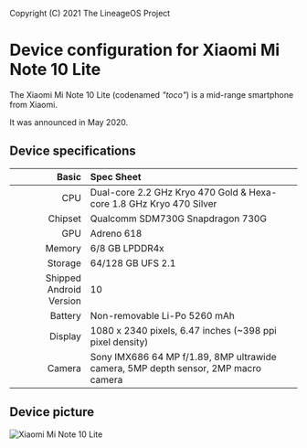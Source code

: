 Copyright (C) 2021 The LineageOS Project

Device configuration for Xiaomi Mi Note 10 Lite
=========================================

The Xiaomi Mi Note 10 Lite (codenamed _"toco"_) is a mid-range smartphone from Xiaomi.

It was announced in May 2020.

## Device specifications

Basic   | Spec Sheet
-------:|:-------------------------
CPU     | Dual-core 2.2 GHz Kryo 470 Gold & Hexa-core 1.8 GHz Kryo 470 Silver
Chipset | Qualcomm SDM730G Snapdragon 730G
GPU     | Adreno 618
Memory  | 6/8 GB LPDDR4x
Storage | 64/128 GB UFS 2.1
Shipped Android Version | 10
Battery | Non-removable Li-Po 5260 mAh
Display | 1080 x 2340 pixels, 6.47 inches (~398 ppi pixel density)
Camera  | Sony IMX686 64 MP f/1.89, 8MP ultrawide camera, 5MP depth sensor, 2MP macro camera

## Device picture

![Xiaomi Mi Note 10 Lite](https://i01.appmifile.com/webfile/globalimg/products/pc/mi-note-10-lite/section03-s2.png "Xiaomi Mi Note 10 Lite in Midnight Black")
